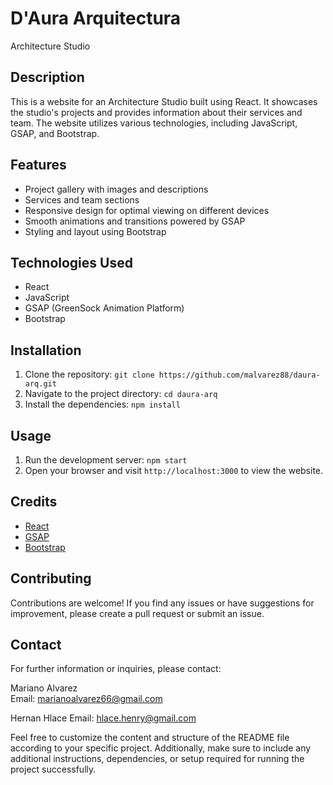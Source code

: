 # D'Aura Arquitectura

Architecture Studio

## Description

This is a website for an Architecture Studio built using React. It showcases the studio's projects and provides information about their services and team. The website utilizes various technologies, including JavaScript, GSAP, and Bootstrap.

## Features

- Project gallery with images and descriptions
- Services and team sections
- Responsive design for optimal viewing on different devices
- Smooth animations and transitions powered by GSAP
- Styling and layout using Bootstrap

## Technologies Used

- React
- JavaScript
- GSAP (GreenSock Animation Platform)
- Bootstrap

## Installation

1. Clone the repository: `git clone https://github.com/malvarez88/daura-arq.git`
2. Navigate to the project directory: `cd daura-arq`
3. Install the dependencies: `npm install`

## Usage

1. Run the development server: `npm start`
2. Open your browser and visit `http://localhost:3000` to view the website.

## Credits

- [React](https://reactjs.org/)
- [GSAP](https://greensock.com/gsap/)
- [Bootstrap](https://getbootstrap.com/)

## Contributing

Contributions are welcome! If you find any issues or have suggestions for improvement, please create a pull request or submit an issue.

## Contact

For further information or inquiries, please contact:

Mariano Alvarez  
Email: marianoalvarez66@gmail.com

Hernan Hlace
Email: hlace.henry@gmail.com

Feel free to customize the content and structure of the README file according to your specific project. Additionally, make sure to include any additional instructions, dependencies, or setup required for running the project successfully.
